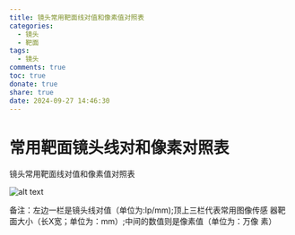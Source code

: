 ```yaml
---
title: 镜头常用靶面线对值和像素值对照表
categories:
  - 镜头
  - 靶面
tags:
  - 镜头
comments: true
toc: true
donate: true
share: true
date: 2024-09-27 14:46:30
---
```


常用靶面镜头线对和像素对照表
==============

镜头常用靶面线对值和像素值对照表

![alt text](image.png)

备注：左边一栏是镜头线对值（单位为:lp/mm);顶上三栏代表常用图像传感
器靶面大小（长X宽；单位为：mm）;中间的数值则是像素值（单位为：万像
素）

